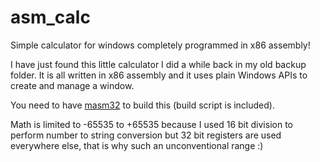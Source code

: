 asm_calc
========

Simple calculator for windows completely programmed in x86 assembly!

I have just found this little calculator I did a while back in my old
backup folder. It is all written in x86 assembly and it uses plain
Windows APIs to create and manage a window.

You need to have [masm32](http://www.masm32.com/) to build this (build script is included).

Math is limited to -65535 to +65535 because I used 16 bit division
to perform number to string conversion but 32 bit registers are used
everywhere else, that is why such an unconventional range :)
